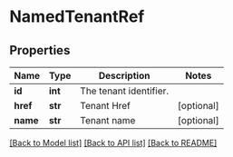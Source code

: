 # NamedTenantRef

## Properties
Name | Type | Description | Notes
------------ | ------------- | ------------- | -------------
**id** | **int** | The tenant identifier. | 
**href** | **str** | Tenant Href | [optional] 
**name** | **str** | Tenant name | [optional] 

[[Back to Model list]](../README.md#documentation-for-models) [[Back to API list]](../README.md#documentation-for-api-endpoints) [[Back to README]](../README.md)

